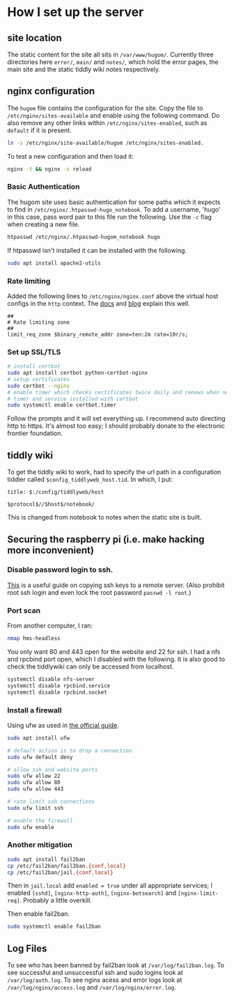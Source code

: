 # How I set up the server

## site location

The static content for the site all sits in `/var/www/hugom/`.
Currently three directories here `error/`, `main/` and `notes/`,
which hold the error pages, the main site and the static tiddly wiki notes
respectively.


## nginx configuration

The `hugom` file contains the configuration for the site.
Copy the file to `/etc/nginx/sites-available`
and enable using the following command.
Do also remove any other links within `/etc/nginx/sites-enabled`,
such as `default` if it is present.

```sh
ln -s /etc/nginx/site-available/hugom /etc/nginx/sites-enabled.
```

To test a new configuration and then load it:

```sh
nginx -t && nginx -s reload
```

### Basic Authentication

The hugom site uses basic authentication for some paths
which it expects to find in `/etc/nginx/.htpasswd-hugo_notebook`.
To add a username, 'hugo' in this case,
pass word pair to this file run the following.
Use the `-c` flag when creating a new file.

```sh
htpasswd /etc/nginx/.htpasswd-hugom_notebook hugo
```

If htpasswd isn't installed it can be installed with the following.

```sh
sudo apt install apache2-utils
```

### Rate limiting

Added the following lines to `/etc/nginx/nginx.conf`
above the virtual host configs in the `http` context.
The [docs](http://nginx.org/en/docs/http/ngx_http_limit_req_module.html)
and [blog](https://www.nginx.com/blog/rate-limiting-nginx/)
explain this well.

```
##
# Rate limiting zone
##
limit_req_zone $binary_remote_addr zone=ten:2m rate=10r/s;
```

### Set up SSL/TLS

```sh
# install certbot
sudo apt install certbot python-certbot-nginx
# setup certificates
sudo certbot --nginx
# enable timer which checks certificates twice daily and renews when needed
# timer and service installed with certbot
sudo systemctl enable certbot.timer
```

Follow the prompts and it will set everything up.
I recommend auto directing http to https.
It's almost too easy;
I should probably donate to the electronic frontier foundation.


## tiddly wiki

To get the tiddly wiki to work,
had to specify the url path in a configuration tiddler
called `$config_tiddlyweb_host.tid`.
In which, I put:

```
title: $:/config/tiddlyweb/host

$protocol$//$host$/notebook/
```

This is changed from notebook to notes when the static site is built.


## Securing the raspberry pi (i.e. make hacking more inconvenient)

### Disable password login to ssh.

[This](https://www.raspberrypi.org/documentation/remote-access/ssh/passwordless.md#copy-your-public-key-to-your-raspberry-pi)
is a useful guide on copying ssh keys to a remote server.
(Also prohibit root ssh login
and even lock the root password `passwd -l root`.)

### Port scan

From another computer, I ran:

```sh
nmap hms-headless
```

You only want 80 and 443 open for the website and 22 for ssh.
I had a nfs and rpcbind port open,
which I disabled with the following.
It is also good to check the tiddlywiki can only be accessed from localhost.

```sh
systemctl disable nfs-server
systemctl disable rpcbind.service
systemctl disable rpcbind.socket
```

### Install a firewall

Using ufw as used in [the official guide](https://www.raspberrypi.org/documentation/configuration/security.md).

```sh
sudo apt install ufw

# default action is to drop a connection
sudo ufw default deny

# allow ssh and website ports
sudo ufw allow 22
sudo ufw allow 80
sudo ufw allow 443

# rate limit ssh connections
sudo ufw limit ssh

# enable the firewall
sudo ufw enable
```

### Another mitigation

```sh
sudo apt install fail2ban
cp /etc/fail2ban/fail2ban.{conf,local}
cp /etc/fail2ban/jail.{conf,local}
```

Then in `jail.local` add `enabled = true` under all appropriate services;
I enabled `[sshd]`, `[nginx-http-auth]`,
`[nginx-botsearch]` and `[nginx-limit-req]`.
Probably a little overkill.

Then enable fail2ban.

```sh
sudo systemctl enable fail2ban
```


## Log Files

To see who has been banned by fail2ban look at `/var/log/fail2ban.log`.
To see successful and unsuccessful ssh and sudo logins look at `/var/log/auth.log`.
To see nginx acess and error logs look at `/var/log/nginx/access.log`
and `/var/log/nginx/error.log`.
